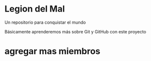 # Legion del Mal
Un repositorio para conquistar el mundo

Básicamente aprenderemos más sobre Git y GitHub con este proyecto

# agregar mas miembros